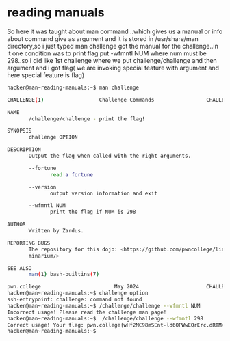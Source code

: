 # reading manuals
So here it was taught about man command ..which gives us a manual or info about command give as argument and it is stored in 
/usr/share/man directory,so i just typed man challenge
got the manual for the challenge..in it one condition was to print flag put -wfmntl NUM where num must be 298..so i did
like 1st challenge where we put challenge/challenge and then argument and i got flag( we are invoking special feature with argument
and here special feature is flag)
``` bash
hacker@man~reading-manuals:~$ man challenge

CHALLENGE(1)                  Challenge Commands                 CHALLENGE(1)

NAME
       /challenge/challenge - print the flag!

SYNOPSIS
       challenge OPTION

DESCRIPTION
       Output the flag when called with the right arguments.

       --fortune
              read a fortune

       --version
              output version information and exit

       --wfmntl NUM
              print the flag if NUM is 298

AUTHOR
       Written by Zardus.

REPORTING BUGS
       The repository for this dojo: <https://github.com/pwncollege/linux-lu‐
       minarium/>

SEE ALSO
       man(1) bash-builtins(7)

pwn.college                        May 2024                      CHALLENGE(1)
hacker@man~reading-manuals:~$ challenge option
ssh-entrypoint: challenge: command not found
hacker@man~reading-manuals:~$ /challenge/challenge --wfmntl NUM
Incorrect usage! Please read the challenge man page!
hacker@man~reading-manuals:~$  /challenge/challenge --wfmntl 298
Correct usage! Your flag: pwn.college{wHf2MC98mSEnt-ld6OPWwEQrErc.dRTM4QDL1MjN0czW}
hacker@man~reading-manuals:~$
```

